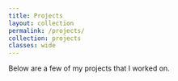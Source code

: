 ```yaml
---
title: Projects
layout: collection
permalink: /projects/
collection: projects
classes: wide
---
```


Below are a few of my projects that I worked on. 

